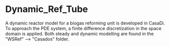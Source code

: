 # Dynamic_Ref_Tube

A dynamic reactor model for a biogas reforming unit is developed in CasaDi. 
To approach the PDE system, a finite difference discretization in the space domain is applied. 
Both steady and dynamic modelling are found in the "WSRef" --> "Casados" folder. 
